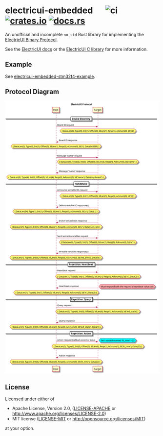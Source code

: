 # electricui-embedded &emsp; ![ci] [![crates.io]](https://crates.io/crates/electricui-embedded) [![docs.rs]](https://docs.rs/electricui-embedded)

An unofficial and incomplete `no_std` Rust library for
implementing the [ElectricUI Binary Protocol][eui-bin-proto].

See the [ElectricUI docs][eui-docs] or the [ElectricUI C library][eui-c-lib] for more information.

## Example

See [electricui-embedded-stm32f4-example](https://github.com/jonlamb-gh/electricui-embedded-stm32f4-example).

## Protocol Diagram

![protocol](res/protocol.png)

## License

Licensed under either of

 * Apache License, Version 2.0, ([LICENSE-APACHE](LICENSE-APACHE) or http://www.apache.org/licenses/LICENSE-2.0)
 * MIT license ([LICENSE-MIT](LICENSE-MIT) or http://opensource.org/licenses/MIT)

at your option.

[ci]: https://github.com/jonlamb-gh/electricui-embedded-rs/workflows/CI/badge.svg
[crates.io]: https://img.shields.io/crates/v/electricui-embedded.svg
[docs.rs]: https://docs.rs/electricui-embedded/badge.svg
[eui-docs]: https://electricui.com/docs/
[eui-bin-proto]: https://electricui.com/docs/hardware/protocol
[eui-c-lib]: https://github.com/electricui/electricui-embedded
